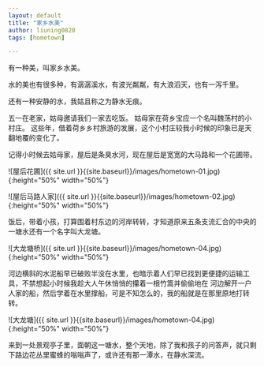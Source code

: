 ```yaml
---
layout: default
title: "家乡水美"
author: liuning0820
tags: [hometown]

---
```


有一种美，叫家乡水美。

水的美也有很多种，有潺潺溪水，有波光粼粼，有大浪滔天，也有一泻千里。

还有一种安静的水，我姑且称之为静水无痕。

五一在老家，姑母邀请我们一家去吃饭。 姑母家在荷乡宝应一个名叫魏荡村的小村庄。
这些年，借着荷乡乡村旅游的发展，这个小村庄较我小时候的印象已是天翻地覆的变化了。

记得小时候去姑母家，屋后是条臭水河，现在屋后是宽宽的大马路和一个花圃带。

![屋后花圃]({{ site.url }}{{site.baseurl}}/images/hometown-01.jpg){:height="50%" width="50%"}

![屋后马路人家]({{ site.url }}{{site.baseurl}}/images/hometown-02.jpg){:height="50%" width="50%"}

饭后，带着小孩，打算围着村东边的河岸转转，才知道原来五条支流汇合的中央的一塘水还有一个名字叫大龙塘。

![大龙塘桥]({{ site.url }}{{site.baseurl}}/images/hometown-04.jpg){:height="50%" width="50%"}

河边横斜的水泥船早已破败半没在水里，也暗示着人们早已找到更便捷的运输工具，不禁想起小时候我趁大人午休悄悄的攥着一根竹篙并偷偷地在
河边解开一户人家的船，然后学着在水里撑船，可是不知怎么的，我的船就是在那里原地打转转。

![大龙塘]({{ site.url }}{{site.baseurl}}/images/hometown-04.jpg){:height="50%" width="50%"}

来到一处景观亭子里，面朝这一塘水，整个天地，除了我和孩子的问答声，就只剩下路边花丛里蜜蜂的嗡嗡声了，或许还有那一潭水，在静水深流。